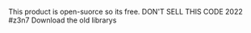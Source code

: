 This product is open-suorce so its free. DON'T SELL THIS CODE 
2022 #z3n7 
Download the old librarys 
